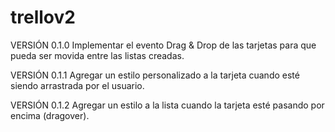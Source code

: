 # trellov2

VERSIÓN 0.1.0
Implementar el evento Drag & Drop de las tarjetas para que pueda ser movida entre las listas creadas.

VERSIÓN 0.1.1
Agregar un estilo personalizado a la tarjeta cuando esté siendo arrastrada por el usuario.

VERSIÓN 0.1.2
Agregar un estilo a la lista cuando la tarjeta esté pasando por encima (dragover).